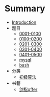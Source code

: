 # Summary

* [Introduction](README.md)
* 题目
    - [0001-0100](docs/source/0000-0100.md)
    - [0100-0200](docs/source/0101-0200.md)
    - [0201-0300](docs/source/0201-0300.md)
    - [0301-0400](docs/source/0301-0400.md)
    - [0401-0500](docs/source/0401-0500.md)
    - [mysql](docs/source/mysql.md)
    - [bash](docs/source/bash.md)
* 分类
    - [初级算法](docs/source/junior.md)
* 书籍
    - [剑指offer](docs/source/offer.md)

